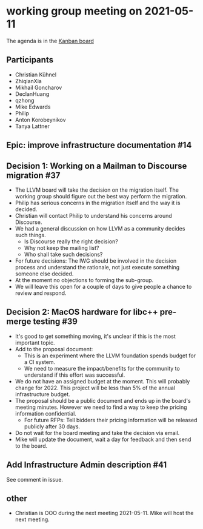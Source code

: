 # working group meeting on 2021-05-11

The agenda is in the [Kanban board](https://github.com/llvm/llvm-iwg/projects/1)

## Participants

* Christian Kühnel
* ZhiqianXia
* Mikhail Goncharov
* DeclanHuang
* qzhong
* Mike Edwards
* Philip
* Anton Korobeynikov
* Tanya Lattner

## Epic: improve infrastructure documentation #14

## Decision 1: Working on a Mailman to Discourse migration #37

* The LLVM board will take the decision on the migration itself. The working
  group should figure out the best way perform the migration.
* Philip has serious concerns in the migration itself and the way it is decided.
* Christian will contact Philip to understand his concerns around Discourse.
* We had a general discussion on how LLVM as a community decides such things.
  * Is Discourse really the right decision?
  * Why not keep the mailing list?
  * Who shall take such decisions?
* For future decisions: The IWG should be involved in the decision process and
  understand the rationale, not just execute something someone else decided.
* At the moment no objections to forming the sub-group.
* We will leave this open for a couple of days to give people a chance to review
  and respond.

## Decision 2: MacOS hardware for libc++ pre-merge testing #39

* It's good to get something moving, it's unclear if this is the most important
  topic.
* Add to the proposal document:
  * This is an experiment where the LLVM foundation spends budget for a CI
    system.
  * We need to measure the impact/benefits for the community to understand if
    this effort was successful.
* We do not have an assigned budget at the moment. This will probably change
  for 2022. This project will be less than 5% of the annual infrastructure
  budget.
* The proposal should be a public document and ends up in the board's meeting
  minutes. However we need to find a way to keep the pricing information
  confidential.
  * For future RFPs: Tell bidders their pricing information will be released
    publicly after 30 days.
* Do not wait for the board meeting and take the decision via email.
* Mike will update the document, wait a day for feedback and then send to the
  board.

## Add Infrastructure Admin description #41

See comment in issue.

## other

* Christian is OOO during the next meeting 2021-05-11. Mike will host the next
  meeting.
